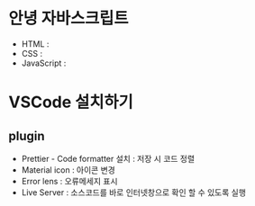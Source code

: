 # 안녕 자바스크립트

- HTML :
- CSS :
- JavaScript :

# VSCode 설치하기

## plugin

- Prettier - Code formatter 설치
  : 저장 시 코드 정렬
- Material icon
  : 아이콘 변경
- Error lens
  : 오류메세지 표시
- Live Server
  : 소스코드를 바로 인터넷창으로 확인 할 수 있도록 실행
